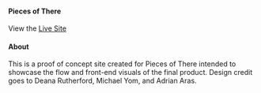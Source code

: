 #### Pieces of There
View the [Live Site](http://www.piecesofthere.com)

#### About
This is a proof of concept site created for Pieces of There intended to showcase the flow and front-end visuals of the final product. Design credit goes to Deana Rutherford, Michael Yom, and Adrian Aras.
